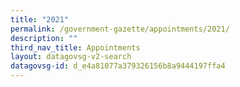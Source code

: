 ```yaml
---
title: "2021"
permalink: /government-gazette/appointments/2021/
description: ""
third_nav_title: Appointments
layout: datagovsg-v2-search
datagovsg-id: d_e4a81077a379326156b8a9444197ffa4
---
```

